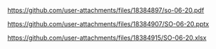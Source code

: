 https://github.com/user-attachments/files/18384897/so-06-20.pdf

https://github.com/user-attachments/files/18384907/SO-06-20.pptx

https://github.com/user-attachments/files/18384915/SO-06-20.xlsx
